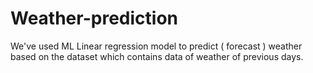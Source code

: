 # Weather-prediction
We've used ML Linear regression model to predict ( forecast ) weather based on the dataset which contains data of weather of previous days.
